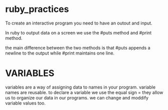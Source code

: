 # ruby_practices

To create an interactive program you need to have an outout and input.

In ruby to output data on a screen we use the #puts method and #print method.

the main difference between the two methods is that #puts appends a newline to the output while #print maintains one line.

# VARIABLES

variables are a way of assigning data to names in your program.
variable names are reusable.
to declare a variable we use the equal sign =
they allow us to organize our data in our programs.
we can change and moddify variable values too.